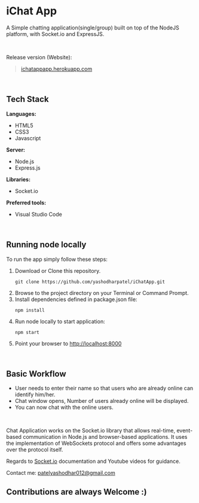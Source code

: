 # iChat App

<p>A Simple chatting application(single/group) built on top of the NodeJS platform, with Socket.io and ExpressJS.</p>
<br>

<p>Release version (Website):</p>

<blockquote>
	<a href="https://ichatappapp.herokuapp.com/" target="blank">ichatappapp.herokuapp.com</a>
</blockquote>
<br>

<h2>Tech Stack</h2>
<p><strong>Languages:</strong></p>
<ul>
	<li>HTML5</li>
	<li>CSS3</li>
	<li>Javascript</li>
</ul>

<p><strong>Server:</strong></p>
<ul>
	<li>Node.js</li>
	<li>Express.js</li>
</ul>

<p><strong>Libraries:</strong></p>
<ul>
	<li>Socket.io</li>
</ul>

<p><strong>Preferred tools:</strong></p>
<ul>
	<li>Visual Studio Code</li>
</ul>
<br>

<h2>Running node locally</h2>

To run the app simply follow these steps:

<ol>
<li>Download or Clone this repository.
<pre><code>git clone https://github.com/yashodharpatel/iChatApp.git</code></pre></li>

<li>Browse to the project directory on your Terminal or Command Prompt.</li>

<li>Install dependencies defined in package.json file:
<pre><code>npm install</code></pre></li>

<li>Run node locally to start application:
<pre><code>npm start</code></pre></li>

<li>Point your browser to <a href="http://localhost:8000">http://localhost:8000</a></li></ol>
<br>

<h2>Basic Workflow</h2>
<ul>
	<li>User needs to enter their name so that users who are already online can identify him/her.</li>
	<li>Chat window opens, Number of users already online will be displayed.</li>
	<li>You can now chat with the online users.</li>  
</ul>
<br>

Chat Application works on the Socket.io library that allows real-time, event-based communication in Node.js and browser-based applications. It uses the implementation of WebSockets protocol and offers some advantages over the protocol itself.

Regards to <a href="https://socket.io/docs/v4/" target="blank">Socket.io</a> documentation and Youtube videos for guidance.

Contact me: [patelyashodhar012@gmail.com](mailto:patelyashodhar012@gmail.com)

<h2>Contributions are always Welcome :)</h2>